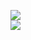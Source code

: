 [![](https://img.shields.io/badge/Made%20With-Github%20Spray-lightgrey.svg?style=for-the-badge&logo=github)](https://github.com/Annihil/github-spray#4685)  
[![](https://i.imgur.com/2DrTn0Z.gif)](https://github.com/Annihil/github-spray)